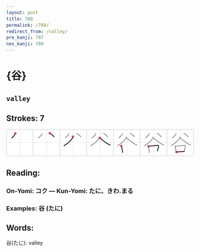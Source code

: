 ```yaml
---
layout: post
title: 788
permalink: /788/
redirect_from: /valley/
pre_kanji: 787
nex_kanji: 789
---
```


# {谷}

## `valley`

## Strokes: 7

<div class="stroke"><img src="../images/E8B0B7.png" /></div>

## Reading:

### On-Yomi: コク &mdash; Kun-Yomi: たに、きわ.まる

### Examples: 谷 (たに)

## Words:

谷(たに): valley
